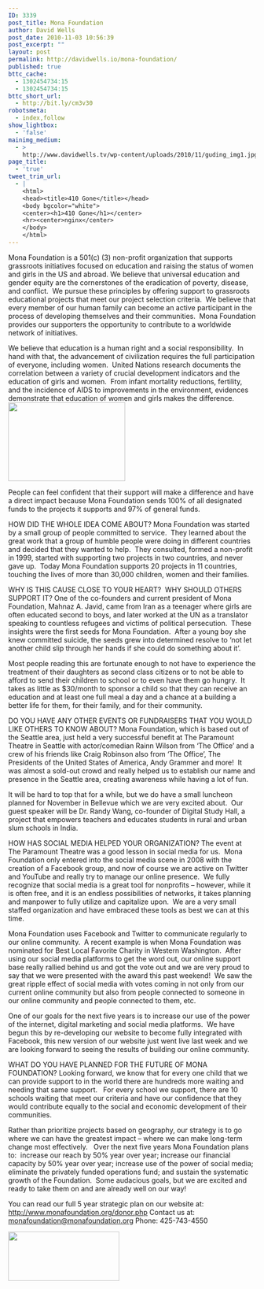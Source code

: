 ```yaml
---
ID: 3339
post_title: Mona Foundation
author: David Wells
post_date: 2010-11-03 10:56:39
post_excerpt: ""
layout: post
permalink: http://davidwells.io/mona-foundation/
published: true
bttc_cache:
  - 1302454734:15
  - 1302454734:15
bttc_short_url:
  - http://bit.ly/cm3v30
robotsmeta:
  - index,follow
show_lightbox:
  - 'false'
mainimg_medium:
  - >
    http://www.davidwells.tv/wp-content/uploads/2010/11/guding_img1.jpg
page_title:
  - 'true'
tweet_trim_url:
  - |
    <html>
    <head><title>410 Gone</title></head>
    <body bgcolor="white">
    <center><h1>410 Gone</h1></center>
    <hr><center>nginx</center>
    </body>
    </html>
---
```

Mona  Foundation is a 501(c) (3) non-profit organization that supports  grassroots initiatives focused on education and raising the status of  women and girls in the US and abroad. We believe that universal  education and gender equity are the cornerstones of the eradication of  poverty, disease, and conflict.  We pursue these principles by offering  support to grassroots educational projects that meet our project  selection criteria.  We believe that every member of our human family  can become an active participant in the process of developing themselves  and their communities.  Mona Foundation provides our supporters the  opportunity to contribute to a worldwide network of initiatives.

We  believe that education is a human right and a social responsibility.   In hand with that, the advancement of civilization requires the full  participation of everyone, including women.  United Nations research  documents the correlation between a variety of crucial development  indicators and the education of girls and women.  From infant mortality  reductions, fertility, and the incidence of AIDS to improvements in the  environment, evidences demonstrate that education of women and girls  makes the difference.
<a href="http://www.davidwells.tv/wp-content/uploads/2010/11/guding_img1.jpg"><img class="alignnone size-full wp-image-3345" src="http://www.davidwells.tv/wp-content/uploads/2010/11/guding_img1.jpg" alt="" width="238" height="160" /></a>
<!--more-->
People  can feel confident that their support will make a difference and have a  direct impact because Mona Foundation sends 100% of all designated  funds to the projects it supports and 97% of general funds.

HOW DID THE WHOLE IDEA COME ABOUT?
Mona  Foundation was started by a small group of people committed to service.   They learned about the great work that a group of humble people were  doing in different countries and decided that they wanted to help.  They  consulted, formed a non-profit in 1999, started with supporting two  projects in two countries, and never gave up.  Today Mona Foundation  supports 20 projects in 11 countries, touching the lives of more than  30,000 children, women and their families.

WHY IS THIS CAUSE CLOSE TO YOUR HEART?  WHY SHOULD OTHERS SUPPORT IT?
One  of the co-founders and current president of Mona Foundation, Mahnaz A.  Javid, came from Iran as a teenager where girls are often educated  second to boys, and later worked at the UN as a translator speaking to  countless refugees and victims of political persecution.  These insights  were the first seeds for Mona Foundation.  After a young boy she knew  committed suicide, the seeds grew into determined resolve to ‘not let  another child slip through her hands if she could do something about  it’.

Most  people reading this are fortunate enough to not have to experience the  treatment of their daughters as second class citizens or to not be able  to afford to send their children to school or to even have them go  hungry.  It takes as little as $30/month to sponsor a child so that they  can receive an education and at least one full meal a day and a chance  at a building a better life for them, for their family, and for their  community.

DO YOU HAVE ANY OTHER EVENTS OR FUNDRAISERS THAT YOU WOULD LIKE OTHERS TO KNOW ABOUT?
Mona  Foundation, which is based out of the Seattle area, just held a very  successful benefit at The Paramount Theatre in Seattle with  actor/comedian Rainn Wilson from ‘The Office’ and a crew of his friends  like Craig Robinson also from ‘The Office’, The Presidents of the United  States of America, Andy Grammer and more!  It was almost a sold-out  crowd and really helped us to establish our name and presence in the  Seattle area, creating awareness while having a lot of fun.

It  will be hard to top that for a while, but we do have a small luncheon  planned for November in Bellevue which we are very excited about.  Our  guest speaker will be Dr. Randy Wang, co-founder of Digital Study Hall, a  project that empowers teachers and educates students in rural and urban  slum schools in India.

HOW HAS SOCIAL MEDIA HELPED YOUR ORGANIZATION?
The  event at The Paramount Theatre was a good lesson in social media for  us.  Mona Foundation only entered into the social media scene in 2008  with the creation of a Facebook group, and now of course we are active  on Twitter and YouTube and really try to manage our online presence.  We  fully recognize that social media is a great tool for nonprofits –  however, while it is often free, and it is an endless possibilities of  networks, it takes planning and manpower to fully utilize and capitalize  upon.  We are a very small staffed organization and have embraced these  tools as best we can at this time.

Mona  Foundation uses Facebook and Twitter to communicate regularly to our  online community.  A recent example is when Mona Foundation was  nominated for Best Local Favorite Charity in Western Washington.  After  using our social media platforms to get the word out, our online support  base really rallied behind us and got the vote out and we are very  proud to say that we were presented with the award this past weekend!   We saw the great ripple effect of social media with votes coming in not  only from our current online community but also from people connected  to someone in our online community and people connected to them, etc.

One  of our goals for the next five years is to increase our use of the  power of the internet, digital marketing and social media platforms.  We  have begun this by re-developing our website to become fully integrated  with Facebook, this new version of our website just went live last week  and we are looking forward to seeing the results of building our online  community.

WHAT DO YOU HAVE PLANNED FOR THE FUTURE OF MONA FOUNDATION?
Looking  forward, we know that for every one child that we can provide support  to in the world there are hundreds more waiting and needing that same  support.   For every school we support, there are 10 schools waiting  that meet our criteria and have our confidence that they would  contribute equally to the social and economic development of their  communities.

Rather  than prioritize projects based on geography, our strategy is to go  where we can have the greatest impact – where we can make long-term  change most effectively.   Over the next five years Mona Foundation  plans to:  increase our reach by 50% year over year; increase our  financial capacity by 50% year over year; increase use of the power of  social media; eliminate the privately funded operations fund; and  sustain the systematic growth of the Foundation.  Some audacious goals,  but we are excited and ready to take them on and are already well on our  way!

You can read our full 5 year strategic plan on our website at: <a href="http://www.monafoundation.org/donor.php">http://www.monafoundation.org/donor.php</a>
Contact us at: <a href="mailto:monafoundation@monafoundation.org">monafoundation@monafoundation.org</a>
Phone: 425-743-4550

<a href="http://www.davidwells.tv/wp-content/uploads/2010/11/mail.google.com_.jpeg"><img class="alignnone size-full wp-image-3349" src="http://www.davidwells.tv/wp-content/uploads/2010/11/mail.google.com_.jpeg" alt="" width="226" height="100" /></a>
